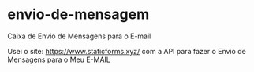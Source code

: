 # envio-de-mensagem
 Caixa de Envio de Mensagens para o E-mail

Usei o site: https://www.staticforms.xyz/
com a API para fazer o Envio de Mensagens para o Meu E-MAIL
